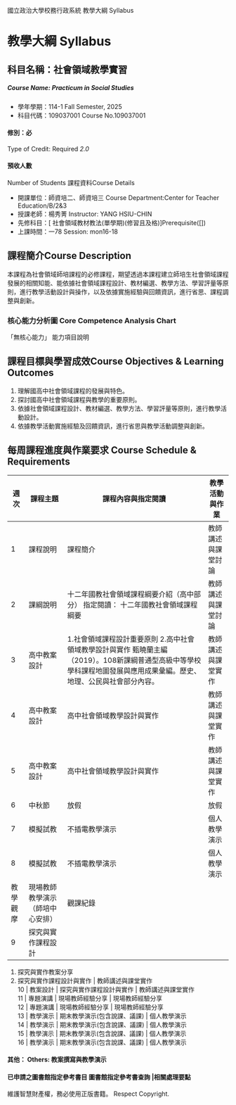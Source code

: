 國立政治大學校務行政系統 教學大綱 Syllabus
# 教學大綱 Syllabus
##  科目名稱：社會領域教學實習
#####  Course Name: Practicum in Social Studies
  * 學年學期：114-1 Fall Semester, 2025 
  * 科目代碼：109037001 Course No.109037001
#### 修別：必
Type of Credit: Required 
_2.0_
#### 預收人數
Number of Students
課程資料Course Details
  * 開課單位：師資培二、師資培三 Course Department:Center for Teacher Education/B/2&3 
  * 授課老師：楊秀菁 Instructor: YANG HSIU-CHIN 
  * 先修科目：[ 社會領域教材教法(單學期)(修習且及格)]Prerequisite([])
  * 上課時間：一78 Session: mon16-18
##  課程簡介Course Description
本課程為社會領域師培課程的必修課程，期望透過本課程建立師培生社會領域課程發展的相關知能、能依據社會領域課程設計、教材編選、教學方法、學習評量等原則，進行教學活動設計與操作，以及依據實施經驗與回饋資訊，進行省思、課程調整與創新。
###  核心能力分析圖 Core Competence Analysis Chart
「無核心能力」 
能力項目說明
##  課程目標與學習成效Course Objectives & Learning Outcomes 
  1. 理解國高中社會領域課程的發展與特色。
  2. 探討國高中社會領域課程與教學的重要原則。
  3. 依據社會領域課程設計、教材編選、教學方法、學習評量等原則，進行教學活動設計。
  4. 依據教學活動實施經驗及回饋資訊，進行省思與教學活動調整與創新。
##  每周課程進度與作業要求 Course Schedule & Requirements
|  週次 |  課程主題 |  課程內容與指定閱讀 |  教學活動與作業  
---|---|---|---  
1 |  課程說明 |  課程簡介 |  教師講述與課堂討論  
2 |  課綱說明 |  十二年國教社會領域課程綱要介紹（高中部分） 指定閱讀： 十二年國教社會領域課程綱要 |  教師講述與課堂討論  
3 |  高中教案設計 |  1.社會領域課程設計重要原則 2.高中社會領域教學設計與實作 甄曉蘭主編（2019）。108新課綱普通型高級中等學校學科課程地圖發展與應用成果彙編。歷史、地理、公民與社會部分內容。 |  教師講述與課堂實作  
4 |  高中教案設計 |  高中社會領域教學設計與實作 |  教師講述與課堂實作  
5 |  高中教案設計 |  高中社會領域教學設計與實作 |  教師講述與課堂實作  
6 |  中秋節 |  放假 |  放假  
7 |  模擬試教 |  不插電教學演示 |  個人教學演示  
8 |  模擬試教 |  不插電教學演示 |  個人教學演示  
教學觀摩 |  現場教師教學演示（師培中心安排） |  觀課紀錄  
9 |  探究與實作課程設計 | 
  1. 探究與實作教案分享
  2. 探究與實作課程設計與實作
|  教師講述與課堂實作  
10 |  教案設計 |  探究與實作課程設計與實作 |  教師講述與課堂實作  
11 |  專題演講 |  現場教師經驗分享 |  現場教師經驗分享  
12 |  專題演講 |  現場教師經驗分享 |  現場教師經驗分享  
13 |  教學演示 |  期末教學演示(包含說課、議課) |  個人教學演示  
14 |  教學演示 |  期末教學演示(包含說課、議課) |  個人教學演示  
15 |  教學演示 |  期末教學演示(包含說課、議課) |  個人教學演示  
16 |  教學演示 |  期末教學演示(包含說課、議課) |  個人教學演示  
####  其他： Others: 教案撰寫與教學演示 
####  已申請之圖書館指定參考書目  圖書館指定參考書查詢 |相關處理要點
維護智慧財產權，務必使用正版書籍。 Respect Copyright.